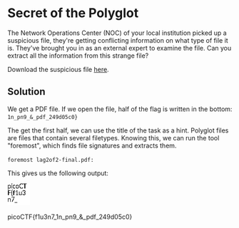 # Secret of the Polyglot
The Network Operations Center (NOC) of your local institution picked up a suspicious file, they're getting conflicting information on what type of file it is. They've brought you in as an external expert to examine the file. Can you extract all the information from this strange file?

Download the suspicious file [here](https://artifacts.picoctf.net/c_titan/8/flag2of2-final.pdf).

## Solution
We get a PDF file. If we open the file, half of the flag is written in the bottom: `1n_pn9_&_pdf_249d05c0}`

The get the first half, we can use the title of the task as a hint. Polyglot files are files that contain several filetypes. Knowing this, we can run the tool "foremost", which finds file signatures and extracts them.

`foremost lag2of2-final.pdf:`

This gives us the following output:

![image](00000000.png)

picoCTF{f1u3n7_1n_pn9_&_pdf_249d05c0}

